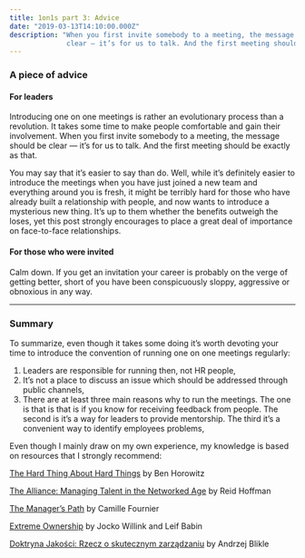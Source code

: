 ```yaml
---
title: 1on1s part 3: Advice
date: "2019-03-13T14:10:00.000Z"
description: "When you first invite somebody to a meeting, the message should be
              clear — it’s for us to talk. And the first meeting should be exactly as such."
---
```

### A piece of advice

#### For leaders

Introducing one on one meetings is rather an evolutionary process than a
revolution. It takes some time to make people comfortable and gain their
involvement. When you first invite somebody to a meeting, the message should be
clear — it’s for us to talk. And the first meeting should be exactly as that.

You may say that it’s easier to say than do. Well, while it’s definitely easier
to introduce the meetings when you have just joined a new team and everything
around you is fresh, it might be terribly hard for those who have already built
a relationship with people, and now wants to introduce a mysterious new thing.
It’s up to them whether the benefits outweigh the loses, yet this post strongly
encourages to place a great deal of importance on face-to-face relationships.

#### For those who were invited

Calm down. If you get an invitation your career is probably on the verge of
getting better, short of you have been conspicuously sloppy, aggressive or
obnoxious in any way. 

----

### Summary

To summarize, even though it takes some doing it’s worth devoting your time to
introduce the convention of running one on one meetings regularly:

1.  Leaders are responsible for running then, not HR people,
1.  It’s not a place to discuss an issue which should be addressed through public
channels,
1.  There are at least three main reasons why to run the meetings. The one is that
is that is if you know for receiving feedback from people. The second is it’s a
way for leaders to provide mentorship. The third it’s a convenient way to
identify employees problems,

Even though I mainly draw on my own experience, my knowledge is based on
resources that I strongly recommend:

[The Hard Thing About Hard
Things](https://www.amazon.com/Hard-Thing-About-Things-Building/dp/0062273205)
by Ben Horowitz

[The Alliance: Managing Talent in the Networked
Age](https://www.amazon.com/Alliance-Managing-Talent-Networked-Age/dp/1625275773)
by Reid Hoffman

[The Manager’s
Path](https://www.amazon.com/Managers-Path-Leaders-Navigating-Growth/dp/1491973897)
by Camille Fournier

[Extreme
Ownership](https://www.amazon.com/Extreme-Ownership-U-S-Navy-SEALs/dp/1250183863/)
by Jocko Willink and Leif Babin

[Doktryna Jakości: Rzecz o skutecznym
zarządzaniu](https://www.moznainaczej.com.pl/Download/DoktrynaJakosci/DoktrynaJako%C5%9Bci_wydanie_II.pdf)
by Andrzej Blikle
